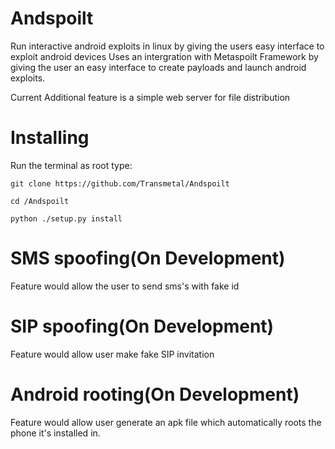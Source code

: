 # Andspoilt

Run interactive android exploits in linux by giving the users easy interface to exploit android devices
Uses an intergration with Metaspoilt Framework by giving the user an easy interface to create payloads and launch android exploits.

Current Additional feature is a simple web server for file distribution

Installing
=====

Run the terminal as root type:

`git clone https://github.com/Transmetal/Andspoilt`

`cd /Andspoilt`

`python ./setup.py install`

SMS spoofing(On Development)
=====
Feature would allow the user to send sms's with fake id

SIP spoofing(On Development)
=====
Feature would allow user make fake SIP invitation

Android rooting(On Development)
=====
Feature would allow user generate an apk file which automatically roots the phone it's installed in.
